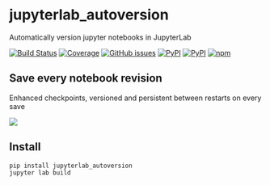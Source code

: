# jupyterlab_autoversion
Automatically version jupyter notebooks in JupyterLab

[![Build Status](https://dev.azure.com/tpaine154/jupyter/_apis/build/status/timkpaine.jupyterlab_autoversion?branchName=master)](https://dev.azure.com/tpaine154/jupyter/_build/latest?definitionId=16&branchName=master)
[![Coverage](https://img.shields.io/azure-devops/coverage/tpaine154/jupyter/16/master)](https://dev.azure.com/tpaine154/jupyter/_build?definitionId=16&_a=summary)
[![GitHub issues](https://img.shields.io/github/issues/timkpaine/jupyterlab_autoversion.svg)]()
[![PyPI](https://img.shields.io/pypi/l/jupyterlab_autoversion.svg)](https://pypi.python.org/pypi/jupyterlab_autoversion)
[![PyPI](https://img.shields.io/pypi/v/jupyterlab_autoversion.svg)](https://pypi.python.org/pypi/jupyterlab_autoversion)
[![npm](https://img.shields.io/npm/v/jupyterlab_autoversion.svg)](https://www.npmjs.com/package/jupyterlab_autoversion)


## Save every notebook revision
Enhanced checkpoints, versioned and persistent between restarts on every save

![](https://raw.githubusercontent.com/timkpaine/jupyterlab_autoversion/master/docs/example.gif)


## Install

```bash
pip install jupyterlab_autoversion
jupyter lab build
```
